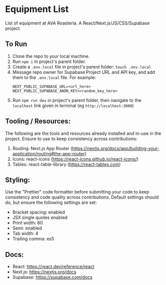 # Equipment List

List of equipment at AVA Roasteria. A React/Next.js/JS/CSS/Supabase project.

## To Run

1. Clone the repo to your local machine.
2. Run `npm i` in project's parent folder.
3. Create a `.env.local` file in project's parent folder: `touch .env.local`
4. Message repo owner for Supabase Project URL and API key, and add them to the `.env.local` file. For example:
    ```
    NEXT_PUBLIC_SUPABASE_URL=<url_here>
    NEXT_PUBLIC_SUPABASE_ANON_KEY=<random_key_here>
    ```
5. Run `npm run dev` in project's parent folder, then navigate to the `localhost` link given in terminal (eg `http://localhost:3000`)

## Tooling / Resources:

The following are the tools and resources already installed and in-use in the project. Ensure to use to keep consistency across contributions:

1. Routing: Next.js App Router (https://nextjs.org/docs/app/building-your-application/routing#the-app-router)
2. Icons: react-icons (https://react-icons.github.io/react-icons/)
3. Tables: react-table-library (https://react-tables.com)

## Styling:

Use the "Prettier" code formatter before submitting your code to keep consistency and code quality across contributions. Default settings should do, but ensure the following settings are set:

-   Bracket spacing: enabled
-   JSX single quotes enabled
-   Print width: 80
-   Semi: enabled
-   Tab width: 4
-   Trailing comma: es5

## Docs:

-   React: https://react.dev/reference/react
-   Next.js: https://nextjs.org/docs
-   Supabase: https://supabase.com/docs
